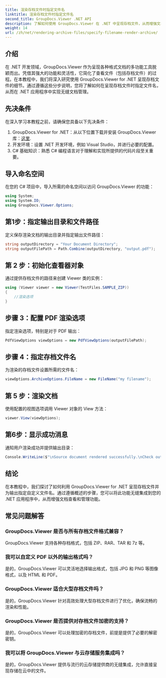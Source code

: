 ```yaml
---
title: 渲染存档文件时指定文件名
linktitle: 渲染存档文件时指定文件名
second_title: GroupDocs.Viewer .NET API
description: 了解如何使用 GroupDocs.Viewer 在 .NET 中呈现存档文件，从而增强文档管理功能。
weight: 14
url: /zh/net/rendering-archive-files/specify-filename-render-archive/
---
```

## 介绍
在 .NET 开发领域，GroupDocs.Viewer 作为呈现各种格式文档的多功能工具脱颖而出。凭借其强大的功能和灵活性，它简化了查看文件（包括存档文件）的过程。在本教程中，我们将深入研究使用 GroupDocs.Viewer for .NET 呈现存档文件的细节。通过遵循这些分步说明，您将了解如何在呈现存档文件时指定文件名，从而在 .NET 应用程序中实现无缝文档管理。
## 先决条件
在深入学习本教程之前，请确保您具备以下先决条件：
1.  GroupDocs.Viewer for .NET：从以下位置下载并安装 GroupDocs.Viewer 库：[这里](https://releases.groupdocs.com/viewer/net/).
2. 开发环境：设置 .NET 开发环境，例如 Visual Studio，并进行必要的配置。
3. C# 基础知识：熟悉 C# 编程语言对于理解和实现所提供的代码片段至关重要。

## 导入命名空间
在您的 C# 项目中，导入所需的命名空间以访问 GroupDocs.Viewer 的功能：
```csharp
using System;
using System.IO;
using GroupDocs.Viewer.Options;
```
## 第1步：指定输出目录和文件路径
定义保存渲染文档的输出目录并指定输出文件路径：
```csharp
string outputDirectory = "Your Document Directory";
string outputFilePath = Path.Combine(outputDirectory, "output.pdf");
```
## 第 2 步：初始化查看器对象
通过提供存档文件的路径来创建 Viewer 类的实例：
```csharp
using (Viewer viewer = new Viewer(TestFiles.SAMPLE_ZIP))
{
    //渲染选项
}
```
## 步骤 3：配置 PDF 渲染选项
指定渲染选项，特别是对于 PDF 输出：
```csharp
PdfViewOptions viewOptions = new PdfViewOptions(outputFilePath);
```
## 步骤 4：指定存档文件名
为渲染的存档文件设置所需的文件名：
```csharp
viewOptions.ArchiveOptions.FileName = new FileName("my filename");
```
## 第 5 步：渲染文档
使用配置的视图选项调用 Viewer 对象的 View 方法：
```csharp
viewer.View(viewOptions);
```
## 第6步：显示成功消息
通知用户渲染成功并提供输出目录：
```csharp
Console.WriteLine($"\nSource document rendered successfully.\nCheck output in {outputDirectory}.");
```

## 结论
在本教程中，我们探讨了如何利用 GroupDocs.Viewer for .NET 呈现存档文件并为输出指定自定义文件名。通过遵循概述的步骤，您可以将此功能无缝集成到您的 .NET 应用程序中，从而增强文档查看和管理功能。
## 常见问题解答
### GroupDocs.Viewer 是否与所有存档文件格式兼容？
GroupDocs.Viewer 支持各种存档格式，包括 ZIP、RAR、TAR 和 7z 等。
### 我可以自定义 PDF 以外的输出格式吗？
是的，GroupDocs.Viewer 可以灵活地选择输出格式，包括 JPG 和 PNG 等图像格式，以及 HTML 和 PDF。
### GroupDocs.Viewer 适合大型存档文件吗？
是的，GroupDocs.Viewer 针对高效处理大型存档文件进行了优化，确保流畅的渲染和性能。
### GroupDocs.Viewer 是否提供对存档文件加密的支持？
是的，GroupDocs.Viewer 可以处理加密的存档文件，前提是提供了必要的解密密钥。
### 我可以将 GroupDocs.Viewer 与云存储服务集成吗？
是的，GroupDocs.Viewer 提供与流行的云存储提供商的无缝集成，允许直接呈现存储在云中的文件。